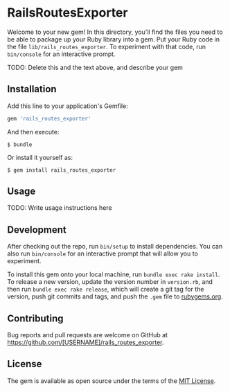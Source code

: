 # RailsRoutesExporter

Welcome to your new gem! In this directory, you'll find the files you need to be able to package up your Ruby library into a gem. Put your Ruby code in the file `lib/rails_routes_exporter`. To experiment with that code, run `bin/console` for an interactive prompt.

TODO: Delete this and the text above, and describe your gem

## Installation

Add this line to your application's Gemfile:

```ruby
gem 'rails_routes_exporter'
```

And then execute:

    $ bundle

Or install it yourself as:

    $ gem install rails_routes_exporter

## Usage

TODO: Write usage instructions here

## Development

After checking out the repo, run `bin/setup` to install dependencies. You can also run `bin/console` for an interactive prompt that will allow you to experiment.

To install this gem onto your local machine, run `bundle exec rake install`. To release a new version, update the version number in `version.rb`, and then run `bundle exec rake release`, which will create a git tag for the version, push git commits and tags, and push the `.gem` file to [rubygems.org](https://rubygems.org).

## Contributing

Bug reports and pull requests are welcome on GitHub at https://github.com/[USERNAME]/rails_routes_exporter.

## License

The gem is available as open source under the terms of the [MIT License](https://opensource.org/licenses/MIT).
